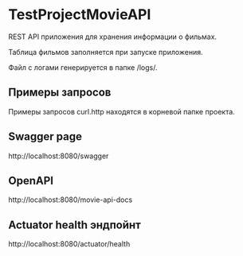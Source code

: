 # TestProjectMovieAPI
REST API приложения для хранения информации о фильмах.

Таблица фильмов заполняется при запуске приложения.

Файл с логами генерируется в папке /logs/.

## Примеры запросов
Примеры запросов curl.http находятся в корневой папке проекта.

## Swagger page
http://localhost:8080/swagger

## OpenAPI 
http://localhost:8080/movie-api-docs

## Actuator health эндпойнт
http://localhost:8080/actuator/health
